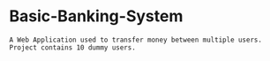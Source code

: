 # Basic-Banking-System
    A Web Application used to transfer money between multiple users. Project contains 10 dummy users.
